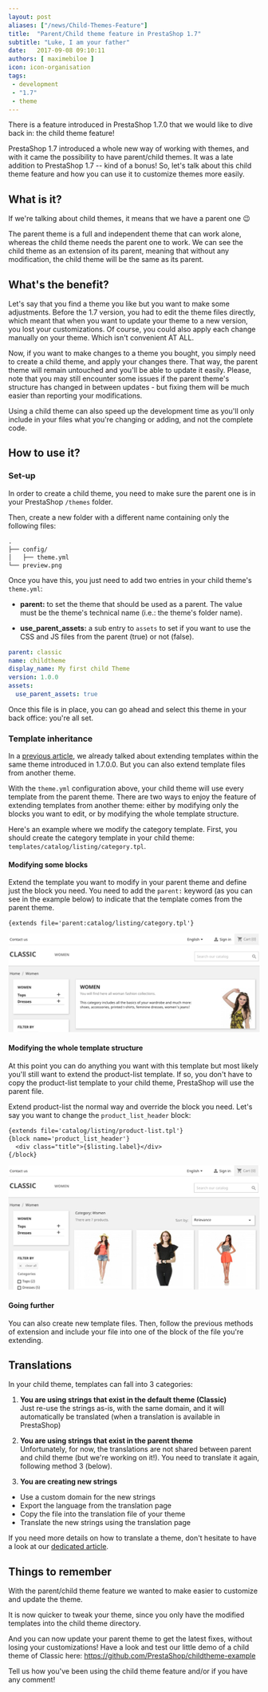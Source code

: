 ```yaml
---
layout: post
aliases: ["/news/Child-Themes-Feature"]
title:  "Parent/Child theme feature in PrestaShop 1.7"
subtitle: "Luke, I am your father"
date:   2017-09-08 09:10:11
authors: [ maximebiloe ]
icon: icon-organisation
tags:
 - development
 - "1.7"
 - theme
---
```


There is a feature introduced in PrestaShop 1.7.0 that we would like to dive back in: the child theme feature!

PrestaShop 1.7 introduced a whole new way of working with themes, and with it came the possibility to have parent/child themes. It was a late addition to PrestaShop 1.7 -- kind of a bonus! So, let's talk about this child theme feature and how you can use it to customize themes more easily.

## What is it?

If we're talking about child themes, it means that we have a parent one :wink:

The parent theme is a full and independent theme that can work alone, whereas the child theme needs the parent one to work. We can see the child theme as an extension of its parent, meaning that without any modification, the child theme will be the same as its parent.

## What's the benefit?

Let's say that you find a theme you like but you want to make some adjustments. Before the 1.7 version, you had to edit the theme files directly, which meant that when you want to update your theme to a new version, you lost your customizations. Of course, you could also apply each change manually on your theme. Which isn't convenient AT ALL.

Now, if you want to make changes to a theme you bought, you simply need to create a child theme, and apply your changes there.
That way, the parent theme will remain untouched and you'll be able to update it easily.
Please, note that you may still encounter some issues if the parent theme's structure has changed in between updates - but fixing them will be much easier than reporting your modifications.

Using a child theme can also speed up the development time as you'll only include in your files what you're changing or adding, and not the complete code.


## How to use it?

### Set-up

In order to create a child theme, you need to make sure the parent one is in your PrestaShop `/themes` folder.

Then, create a new folder with a different name containing only the following files:

```
.
├── config/
│   ├── theme.yml
└── preview.png
```

Once you have this, you just need to add two entries in your child theme's `theme.yml`:

* **parent:** to set the theme that should be used as a parent. The value must be the theme's technical name (i.e.: the theme's folder name).

* **use_parent_assets:** a sub entry to `assets` to set if you want to use the CSS and JS files from the parent (true) or not (false).


```yml
parent: classic
name: childtheme
display_name: My first child Theme
version: 1.0.0
assets:
  use_parent_assets: true
```

Once this file is in place, you can go ahead and select this theme in your back office: you're all set.

### Template inheritance

In a [previous article](http://build.prestashop.com/news/starter-theme-news/#template-inheritance), we already talked about extending templates within the same theme introduced in 1.7.0.0. But you can also extend template files from another theme.

With the `theme.yml` configuration above, your child theme will use every template from the parent theme. There are two ways to enjoy the feature of extending templates from another theme: either by modifying only the blocks you want to edit, or by modifying the whole template structure.

Here's an example where we modify the category template. First, you should create the category template in your child theme: `templates/catalog/listing/category.tpl`.

#### Modifying some blocks

Extend the template you want to modify in your parent theme and define just the block you need. You need to add the `parent:` keyword (as you can see in the example below) to indicate that the template comes from the parent theme.

```smarty
{extends file='parent:catalog/listing/category.tpl'}
```

![Modify blocks](/assets/images/2017/09/child-theme-some-blocks.png)

#### Modifying the whole template structure

At this point you can do anything you want with this template but most likely you'll still want to extend the product-list template. If so, you don't have to copy the product-list template to your child theme, PrestaShop will use the parent file.

Extend product-list the normal way and override the block you need. Let's say you want to change the `product_list_header` block:

```smarty
{extends file='catalog/listing/product-list.tpl'}
{block name='product_list_header'}
  <div class="title">{$listing.label}</div>
{/block}
```

![Modify whole template](/assets/images/2017/09/child-theme-whole-template.png)

#### Going further

You can also create new template files. Then, follow the previous methods of extension and include your file into one of the block of the file you're extending.

## Translations

In your child theme, templates can fall into 3 categories:

1. **You are using strings that exist in the default theme (Classic)**<br>
Just re-use the strings as-is, with the same domain, and it will automatically be translated (when a translation is available in PrestaShop)

2. **You are using strings that exist in the parent theme**<br>
Unfortunately, for now, the translations are not shared between parent and child theme (but we're working on it!). You need to translate it again, following method 3 (below).

3. **You are creating new strings**
 * Use a custom domain for the new strings
 * Export the language from the translation page
 * Copy the file into the translation file of your theme
 * Translate the new strings using the translation page

If you need more details on how to translate a theme, don't hesitate to have a look at our [dedicated article](http://build.prestashop.com/howtos/translation/how-to-translate-your-theme/).

## Things to remember

With the parent/child theme feature we wanted to make easier to customize and update the theme.

It is now quicker to tweak your theme, since you only have the modified templates into the child theme directory.

And you can now update your parent theme to get the latest fixes, without losing your customizations!
Have a look and test our little demo of a child theme of Classic here: https://github.com/PrestaShop/childtheme-example

Tell us how you've been using the child theme feature and/or if you have any comment!
